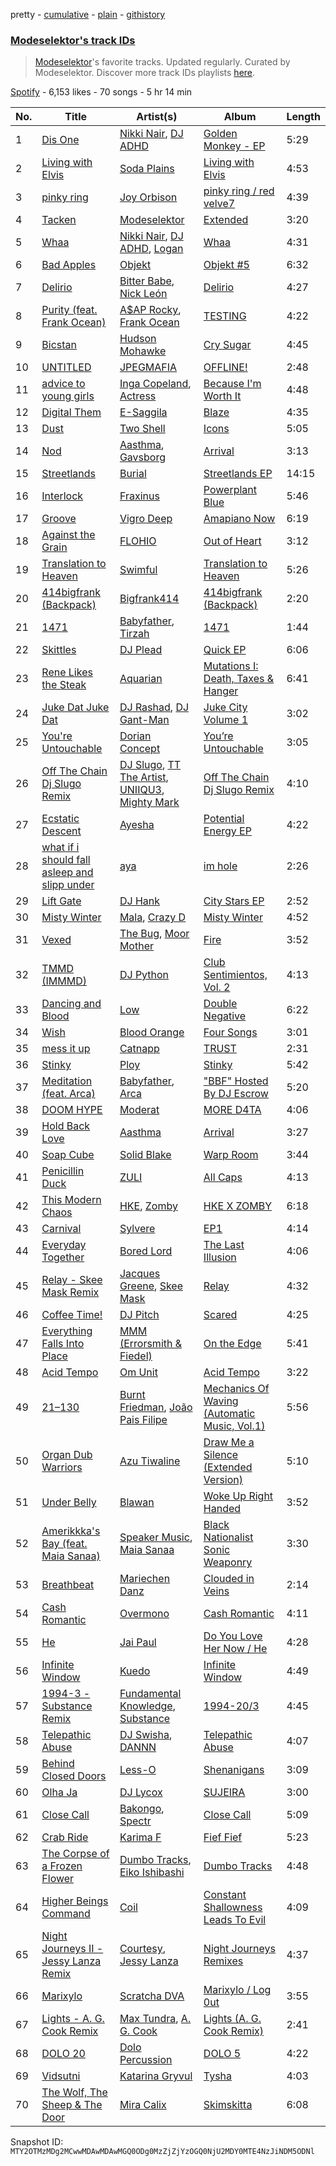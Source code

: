 pretty - [cumulative](/playlists/cumulative/37i9dQZF1DWXl7Y0piXYnl.md) - [plain](/playlists/plain/37i9dQZF1DWXl7Y0piXYnl) - [githistory](https://github.githistory.xyz/mackorone/spotify-playlist-archive/blob/main/playlists/plain/37i9dQZF1DWXl7Y0piXYnl)

### [Modeselektor's track IDs](https://open.spotify.com/playlist/37i9dQZF1DWXl7Y0piXYnl)

> <a href="spotify:artist:2jYMYP2SVifgmzNRQJx3SJ">Modeselektor</a>'s favorite tracks\. Updated regularly\. Curated by Modeselektor\. Discover more track IDs playlists <a href="spotify:genre:track\_id">here</a>.

[Spotify](https://open.spotify.com/user/spotify) - 6,153 likes - 70 songs - 5 hr 14 min

| No. | Title | Artist(s) | Album | Length |
|---|---|---|---|---|
| 1 | [Dis One](https://open.spotify.com/track/33VmiG89aDELtm0R7zTTJy) | [Nikki Nair](https://open.spotify.com/artist/27JCep1zDO3K8GY50trDo6), [DJ ADHD](https://open.spotify.com/artist/7hOtK8fa4BkYO3CvLMpZCo) | [Golden Monkey \- EP](https://open.spotify.com/album/05qhU8ch8mi4MpCV5NcGuN) | 5:29 |
| 2 | [Living with Elvis](https://open.spotify.com/track/7MpULkHDYWlmNpogc6RHmp) | [Soda Plains](https://open.spotify.com/artist/5HhWwA2scJlT05BYYtZk9w) | [Living with Elvis](https://open.spotify.com/album/3l0UiGPKsX8bqf136NtFeZ) | 4:53 |
| 3 | [pinky ring](https://open.spotify.com/track/6ujwcSNqTkQBwR8sJUABaZ) | [Joy Orbison](https://open.spotify.com/artist/0aIpJqqTLf683ojWREc5lg) | [pinky ring / red velve7](https://open.spotify.com/album/1vlLqZ0bH500wKz2TRKNIQ) | 4:39 |
| 4 | [Tacken](https://open.spotify.com/track/6XMQh62uwtY3gcxi5NiY2k) | [Modeselektor](https://open.spotify.com/artist/2jYMYP2SVifgmzNRQJx3SJ) | [Extended](https://open.spotify.com/album/3wYpn2JP8z3VqlzyIwiGHC) | 3:20 |
| 5 | [Whaa](https://open.spotify.com/track/7dqCouXOxmOJbA0M1Em37N) | [Nikki Nair](https://open.spotify.com/artist/27JCep1zDO3K8GY50trDo6), [DJ ADHD](https://open.spotify.com/artist/7hOtK8fa4BkYO3CvLMpZCo), [Logan](https://open.spotify.com/artist/7uyQOsktLn9VjGJg5KO9Ek) | [Whaa](https://open.spotify.com/album/756jjoK8Aa3EYNkCcsoK22) | 4:31 |
| 6 | [Bad Apples](https://open.spotify.com/track/22CjVpcH29cyyXljhLAPew) | [Objekt](https://open.spotify.com/artist/44z1nVVXZE8d4njcQmQLWc) | [Objekt \#5](https://open.spotify.com/album/7g6AaylaH6MMPVYfX8QWqj) | 6:32 |
| 7 | [Delirio](https://open.spotify.com/track/6s3dcu8YI2WXvNIbxNvhsI) | [Bitter Babe](https://open.spotify.com/artist/59wTkFdKKx7y6z4PFfRGhW), [Nick León](https://open.spotify.com/artist/3qOGTt4eTeEkCn3efhAGu2) | [Delirio](https://open.spotify.com/album/5omKkUB5uhvSiiiyQQJiKM) | 4:27 |
| 8 | [Purity \(feat\. Frank Ocean\)](https://open.spotify.com/track/2MF4HtZHBoUliOi9nOAbS0) | [A$AP Rocky](https://open.spotify.com/artist/13ubrt8QOOCPljQ2FL1Kca), [Frank Ocean](https://open.spotify.com/artist/2h93pZq0e7k5yf4dywlkpM) | [TESTING](https://open.spotify.com/album/3MATDdrpHmQCmuOcozZjDa) | 4:22 |
| 9 | [Bicstan](https://open.spotify.com/track/0ijKkR37HK5zOX2hm5bOqv) | [Hudson Mohawke](https://open.spotify.com/artist/6olWbKW2VLhFCHfOi0iEDb) | [Cry Sugar](https://open.spotify.com/album/5YoNp5U9MsUvXsTWhVhEFU) | 4:45 |
| 10 | [UNTITLED](https://open.spotify.com/track/5bYFQquNKlqHPRX5gRHLOT) | [JPEGMAFIA](https://open.spotify.com/artist/6yJ6QQ3Y5l0s0tn7b0arrO) | [OFFLINE!](https://open.spotify.com/album/5k1geNqLd4yHzyg5L6XF2z) | 2:48 |
| 11 | [advice to young girls](https://open.spotify.com/track/0ZPXrHESylcoCCy463k7YP) | [Inga Copeland](https://open.spotify.com/artist/1ZdoULgEhBXOV2g3j3Zhhi), [Actress](https://open.spotify.com/artist/3bg5rmICvmA8dmYVAdKGYH) | [Because I'm Worth It](https://open.spotify.com/album/7arCHJ8lpH2X3YpeEAmJxS) | 4:48 |
| 12 | [Digital Them](https://open.spotify.com/track/6pbMw79R8vAMYvOrAuCuJ9) | [E\-Saggila](https://open.spotify.com/artist/2TGknI5Y6WbbxgvzVodku6) | [Blaze](https://open.spotify.com/album/5imr4nLw9J2Pbt0G4eXZYD) | 4:35 |
| 13 | [Dust](https://open.spotify.com/track/5Go4qXmqUAypKZKCI3ynck) | [Two Shell](https://open.spotify.com/artist/4mcHKwboFDmpDBQ4fiOrf3) | [Icons](https://open.spotify.com/album/5sJJC4UoKTfJaW0jO6YYCG) | 5:05 |
| 14 | [Nod](https://open.spotify.com/track/50idoMHV9SVVe5CFIKBnWr) | [Aasthma](https://open.spotify.com/artist/0oWDC2Rq9mbNIzMxoRpdoc), [Gavsborg](https://open.spotify.com/artist/1pJjT9XxNky39USV1eAHhN) | [Arrival](https://open.spotify.com/album/5WNzuEnFYu55NoA2VmRN1e) | 3:13 |
| 15 | [Streetlands](https://open.spotify.com/track/3G3wD7ovEtCLcrljv6IYRd) | [Burial](https://open.spotify.com/artist/0uCCBpmg6MrPb1KY2msceF) | [Streetlands EP](https://open.spotify.com/album/5ahm26Lxj4lpSs6Cd5IhUe) | 14:15 |
| 16 | [Interlock](https://open.spotify.com/track/5rO4SLcRMIA4qVRGSjes1e) | [Fraxinus](https://open.spotify.com/artist/5d0OxGSqpm65ffCbEugA9y) | [Powerplant Blue](https://open.spotify.com/album/1DtaayLkVUDBdxboteogfU) | 5:46 |
| 17 | [Groove](https://open.spotify.com/track/6aQWAtgTQsnNKRTVyG54ST) | [Vigro Deep](https://open.spotify.com/artist/2mF7ygWz9oyJ3L6ZPWlZVH) | [Amapiano Now](https://open.spotify.com/album/4utVlAAihkM0AmxX0pddst) | 6:19 |
| 18 | [Against the Grain](https://open.spotify.com/track/1lwY20WrWMiK85nj50Z6iO) | [FLOHIO](https://open.spotify.com/artist/7qffELscxpltKCso3ByH67) | [Out of Heart](https://open.spotify.com/album/4Qq7OS4FiIXkwyFaFUiJxW) | 3:12 |
| 19 | [Translation to Heaven](https://open.spotify.com/track/1zv7nMIgMYZoBjOpurzDK9) | [Swimful](https://open.spotify.com/artist/5p2jjfukXGV71EKxpvG4nB) | [Translation to Heaven](https://open.spotify.com/album/5IAiKs09l4DvJdTlG07oba) | 5:26 |
| 20 | [414bigfrank \(Backpack\)](https://open.spotify.com/track/1dK4M8URG1hNYngU6NqVJa) | [Bigfrank414](https://open.spotify.com/artist/2RuSqEMFINuuZSVH4hr0vp) | [414bigfrank \(Backpack\)](https://open.spotify.com/album/2GaAZT80RlURjoemrByihl) | 2:20 |
| 21 | [1471](https://open.spotify.com/track/1BVo3CqGJO3YMNeoK5Ihye) | [Babyfather](https://open.spotify.com/artist/3DmDJOQgrwlq8MxXGLeFvA), [Tirzah](https://open.spotify.com/artist/6f5lOlSFJw9K79gaNnmWAd) | [1471](https://open.spotify.com/album/6aazGhy1unBHW4nPE6uHlN) | 1:44 |
| 22 | [Skittles](https://open.spotify.com/track/1SsbkXdk7SodHubBSeApSw) | [DJ Plead](https://open.spotify.com/artist/3srk7xv520Ls9D09QMpEJg) | [Quick EP](https://open.spotify.com/album/3CUx8j4SgUTrS3CE9dudyS) | 6:06 |
| 23 | [Rene Likes the Steak](https://open.spotify.com/track/1xnazYas0VlhuKOPkp5ChN) | [Aquarian](https://open.spotify.com/artist/5sr7enH1jsMhSe1LT0hSJ0) | [Mutations I: Death, Taxes & Hanger](https://open.spotify.com/album/5U2IrljnQtrNRWtarbA6vB) | 6:41 |
| 24 | [Juke Dat Juke Dat](https://open.spotify.com/track/1vrmAvc4WcVbDe1fmPRtUT) | [DJ Rashad](https://open.spotify.com/artist/4zGBj9dI63YIWmZkPl3o7V), [DJ Gant\-Man](https://open.spotify.com/artist/1V65K61WofX4cJDVLCocU8) | [Juke City Volume 1](https://open.spotify.com/album/2VcoFQbHgH7zJ3fdgwZd69) | 3:02 |
| 25 | [You're Untouchable](https://open.spotify.com/track/0btw2yljb0iwuJAkNwJttB) | [Dorian Concept](https://open.spotify.com/artist/2sriRQRt36DnfHtD68zZlj) | [You’re Untouchable](https://open.spotify.com/album/0pxFKq1nDXdYXFerM58DXQ) | 3:05 |
| 26 | [Off The Chain Dj Slugo Remix](https://open.spotify.com/track/0uuIGg17cKJ6HXkFku3wav) | [DJ Slugo](https://open.spotify.com/artist/1cdLR0Fz14MLkWY78hNTYT), [TT The Artist](https://open.spotify.com/artist/1T6Em6UJ7pSdgXw5V72YHr), [UNIIQU3](https://open.spotify.com/artist/5aR8qSaApKChlZvzB0Jfpx), [Mighty Mark](https://open.spotify.com/artist/1ZOrj4AfBAHarzErIezwhM) | [Off The Chain Dj Slugo Remix](https://open.spotify.com/album/5sB4QoZLW8kojpRy6Iuxu8) | 4:10 |
| 27 | [Ecstatic Descent](https://open.spotify.com/track/1fzfzbpFaqrUCIUl4JTf9N) | [Ayesha](https://open.spotify.com/artist/2nmIga6kAJM6a18mZqsE1U) | [Potential Energy EP](https://open.spotify.com/album/6K4gUl04NEkKWlXndYVpEa) | 4:22 |
| 28 | [what if i should fall asleep and slipp under](https://open.spotify.com/track/4DgCkBTgSXTs1zsvSwztaE) | [aya](https://open.spotify.com/artist/0NKaRcyqHnynkv7UMsOhEH) | [im hole](https://open.spotify.com/album/3o6dE7ccS1LCt5CBkwLV7T) | 2:26 |
| 29 | [Lift Gate](https://open.spotify.com/track/1hh0EZ3VwOxbHCPsUuHZ1Z) | [DJ Hank](https://open.spotify.com/artist/6RBKpqKMAPxkwvxmZ4oFGe) | [City Stars EP](https://open.spotify.com/album/6dpEnXIEkLqXo5EUAp7l02) | 2:52 |
| 30 | [Misty Winter](https://open.spotify.com/track/7r3BrzYsLmxLiMmlL3hx5u) | [Mala](https://open.spotify.com/artist/0QTEYauMG3DrAVPXCYMseu), [Crazy D](https://open.spotify.com/artist/0c07oVZL07jYpUOCk0I6Zh) | [Misty Winter](https://open.spotify.com/album/6mXscqvoSqI0lQUCEl8cAc) | 4:52 |
| 31 | [Vexed](https://open.spotify.com/track/5swPofqzzG0XZGCp8IokY9) | [The Bug](https://open.spotify.com/artist/213i4NKah1DX9q0FNiKsuw), [Moor Mother](https://open.spotify.com/artist/4kANxfLenUobb7t5fHSrgA) | [Fire](https://open.spotify.com/album/4deCZBfXA0NZxLHRYpItqw) | 3:52 |
| 32 | [TMMD \(IMMMD\)](https://open.spotify.com/track/4bTpWhufYEvdQhAgDBFUGC) | [DJ Python](https://open.spotify.com/artist/1LoZxxInSyuVFKSMAB4BPl) | [Club Sentimientos, Vol\. 2](https://open.spotify.com/album/1WqqVCRyfP39WZXLJyXSf5) | 4:13 |
| 33 | [Dancing and Blood](https://open.spotify.com/track/23r92m2ABmBYCjQ55hncxY) | [Low](https://open.spotify.com/artist/0wz0jO9anccPzH04N7FLBH) | [Double Negative](https://open.spotify.com/album/0fWKkkVCj14CllpjPLjU9P) | 6:22 |
| 34 | [Wish](https://open.spotify.com/track/545N3VnU7ZSBEUtdRGSUS9) | [Blood Orange](https://open.spotify.com/artist/6LEeAFiJF8OuPx747e1wxR) | [Four Songs](https://open.spotify.com/album/4hsC2oeoSkJiULLob8zM98) | 3:01 |
| 35 | [mess it up](https://open.spotify.com/track/4WBvIJCTmSg1IWoxw3Q78B) | [Catnapp](https://open.spotify.com/artist/2W47Nby5KFaS1pdUt7qmCU) | [TRUST](https://open.spotify.com/album/558F6R7m4TZSKYb4xnANuF) | 2:31 |
| 36 | [Stinky](https://open.spotify.com/track/4Q3KThNMzTk1Sa66vGOArJ) | [Ploy](https://open.spotify.com/artist/3mYbIK47UNTYkexhqoJOBN) | [Stinky](https://open.spotify.com/album/1KlnL0USOuaQdCOLQ4L9hY) | 5:42 |
| 37 | [Meditation \(feat\. Arca\)](https://open.spotify.com/track/4G2wDx4EztZCPNz4sVHOFF) | [Babyfather](https://open.spotify.com/artist/3DmDJOQgrwlq8MxXGLeFvA), [Arca](https://open.spotify.com/artist/4SQdUpG4f7UbkJG3cJ2Iyj) | ["BBF" Hosted By DJ Escrow](https://open.spotify.com/album/5cfMh4xCZIr5kZs5ryEpeS) | 5:20 |
| 38 | [DOOM HYPE](https://open.spotify.com/track/5imLtAtvD8FnYFqDh60QxQ) | [Moderat](https://open.spotify.com/artist/2exkZbmNqMKnT8LRWuxWgy) | [MORE D4TA](https://open.spotify.com/album/7coOKcB1fDcYvLG1OTv4Dz) | 4:06 |
| 39 | [Hold Back Love](https://open.spotify.com/track/5ehidRHI0uXVkWupwoXjjG) | [Aasthma](https://open.spotify.com/artist/0oWDC2Rq9mbNIzMxoRpdoc) | [Arrival](https://open.spotify.com/album/5WNzuEnFYu55NoA2VmRN1e) | 3:27 |
| 40 | [Soap Cube](https://open.spotify.com/track/12xikjelcZYCxUxT56EQs2) | [Solid Blake](https://open.spotify.com/artist/7HUuzFIFu1CIESXaklBXyo) | [Warp Room](https://open.spotify.com/album/6aV86khpGOFDAvJwitOGwM) | 3:44 |
| 41 | [Penicillin Duck](https://open.spotify.com/track/1g2x6EJ0mgmwgrfU0ockwr) | [ZULI](https://open.spotify.com/artist/5Kur13kkU4pOoNFAE8K0YF) | [All Caps](https://open.spotify.com/album/1sXHoAxzB4MG62AaSDPToo) | 4:13 |
| 42 | [This Modern Chaos](https://open.spotify.com/track/6Ndh6p8P7uXzC1mkFKQGwH) | [HKE](https://open.spotify.com/artist/7hRT5X8T2Dexcv7whFC804), [Zomby](https://open.spotify.com/artist/0e1hn6R8UCfLkpHINwAyXR) | [HKE X ZOMBY](https://open.spotify.com/album/2C3s1fknfhrFZrxpCsfbOc) | 6:18 |
| 43 | [Carnival](https://open.spotify.com/track/77Ig83tDR2ZAJIqal5F7yC) | [Sylvere](https://open.spotify.com/artist/6Uaezuj0rByRvQHRujnBcp) | [EP1](https://open.spotify.com/album/2qaz2A2g7Mt4xXos3bpKGI) | 4:14 |
| 44 | [Everyday Together](https://open.spotify.com/track/7l35ZnElEUYGxNas8nm70K) | [Bored Lord](https://open.spotify.com/artist/651d6TuQaZF6XaRONhiS2n) | [The Last Illusion](https://open.spotify.com/album/0rKy3fohrZCVezzJKoWwlq) | 4:06 |
| 45 | [Relay \- Skee Mask Remix](https://open.spotify.com/track/6gjZSzhvquIxLlGvU1BdS8) | [Jacques Greene](https://open.spotify.com/artist/0ygIgsjUzKivFgxgjQ9iV9), [Skee Mask](https://open.spotify.com/artist/2qwi0hBvI2GrbkurOnw3hZ) | [Relay](https://open.spotify.com/album/56EaBbe1nuA5GNfn8i68O5) | 4:32 |
| 46 | [Coffee Time!](https://open.spotify.com/track/4BxeHP8DMn616l32EkF3xj) | [DJ Pitch](https://open.spotify.com/artist/6gnPiTUdUPttmm5N8j7Rvy) | [Scared](https://open.spotify.com/album/7MDD5VtcGPg9Sm9rhDESPM) | 4:25 |
| 47 | [Everything Falls Into Place](https://open.spotify.com/track/5Jb5NfKOd5iEtEJE0h0jLz) | [MMM \(Errorsmith & Fiedel\)](https://open.spotify.com/artist/0vOdhUEjmrG3rAlJ3S96mf) | [On the Edge](https://open.spotify.com/album/1sEzTsgFdyVzYFe7Mknotx) | 5:41 |
| 48 | [Acid Tempo](https://open.spotify.com/track/3Rl5Oubs6rlbCh9Ujatl9t) | [Om Unit](https://open.spotify.com/artist/3rblB9Pm51uKd9uYPVPB7B) | [Acid Tempo](https://open.spotify.com/album/4kGyT2K162y9KWh95pLYc8) | 3:22 |
| 49 | [21–130](https://open.spotify.com/track/762oBYFWHuWpZoB38KWjZr) | [Burnt Friedman](https://open.spotify.com/artist/1Y6bd4Omy7dhr9Bfpc9s3E), [João Pais Filipe](https://open.spotify.com/artist/4lgq6ijTTW3Uoq3II0MBLF) | [Mechanics Of Waving \(Automatic Music, Vol.1\)](https://open.spotify.com/album/6ZrjMKFivseM0ILhQvZ7ni) | 5:56 |
| 50 | [Organ Dub Warriors](https://open.spotify.com/track/4K6NxBmPm6KZmeZEuIOreM) | [Azu Tiwaline](https://open.spotify.com/artist/0HZwEDqo4wYPQIGacES3mB) | [Draw Me a Silence \(Extended Version\)](https://open.spotify.com/album/3yEiqOlQUT7zB19SSYgGZu) | 5:10 |
| 51 | [Under Belly](https://open.spotify.com/track/29EqYPuLdMrl6sQwq4nh2X) | [Blawan](https://open.spotify.com/artist/64kN9EkSTHYhda2FupL0KI) | [Woke Up Right Handed](https://open.spotify.com/album/6aK9NotwcbuNOwn6i6aUdH) | 3:52 |
| 52 | [Amerikkka's Bay \(feat\. Maia Sanaa\)](https://open.spotify.com/track/3IeGR3gYeC9e2gUI67hfKj) | [Speaker Music](https://open.spotify.com/artist/1H0aWZUg7aOHQmo5h09xso), [Maia Sanaa](https://open.spotify.com/artist/5W1Cb348eivlimtx0dsZGF) | [Black Nationalist Sonic Weaponry](https://open.spotify.com/album/3c4jtGxNjyqXQIadKIyI8R) | 3:30 |
| 53 | [Breathbeat](https://open.spotify.com/track/2bxTOjTmsKv2qfIdaZm13M) | [Mariechen Danz](https://open.spotify.com/artist/7g0VCl7rAOnjkmPsPhflid) | [Clouded in Veins](https://open.spotify.com/album/5UiUXErRDPklpDLDGnMoV3) | 2:14 |
| 54 | [Cash Romantic](https://open.spotify.com/track/7ohB7weILWUB5w5iHcpaQG) | [Overmono](https://open.spotify.com/artist/01PnN11ovfen6xUOHfNpn3) | [Cash Romantic](https://open.spotify.com/album/3HfF5JwfEDokXfW3NvY7Cs) | 4:11 |
| 55 | [He](https://open.spotify.com/track/3sV8Y8weWHxBbDa4rGGL9a) | [Jai Paul](https://open.spotify.com/artist/53wZLCnhshZKDRs3uopFBc) | [Do You Love Her Now / He](https://open.spotify.com/album/5mpECz4TMWAEkAUSp7FIUO) | 4:28 |
| 56 | [Infinite Window](https://open.spotify.com/track/2EqeGPRUCz1sFz7etlN21Y) | [Kuedo](https://open.spotify.com/artist/1SYQUJukd40ps4z6RT77rC) | [Infinite Window](https://open.spotify.com/album/7nUDFp7PYZGbXD6FFkhKB2) | 4:49 |
| 57 | [1994\-3 \- Substance Remix](https://open.spotify.com/track/7qu5rZJSBRtXlSM5LOJUBh) | [Fundamental Knowledge](https://open.spotify.com/artist/24ePLr1kFCBUa6domV6ogS), [Substance](https://open.spotify.com/artist/2OhRlg8iJc0v8XeRiXRr4H) | [1994\-20/3](https://open.spotify.com/album/01PuoiVCrazF3h4n2gcSq6) | 4:45 |
| 58 | [Telepathic Abuse](https://open.spotify.com/track/0cv35nHGvz3XcCCYY0Vnme) | [DJ Swisha](https://open.spotify.com/artist/3rnWXUmpJQJzzP3TIoqp8H), [DANNN](https://open.spotify.com/artist/57AjAsEr22xkpRJa6XOPcT) | [Telepathic Abuse](https://open.spotify.com/album/0gK4e43yD6C7lXcujdUfip) | 4:07 |
| 59 | [Behind Closed Doors](https://open.spotify.com/track/0T1HIrp2Y8akLW4IsoNV5G) | [Less\-O](https://open.spotify.com/artist/1EdiDxp9Yx76lRNzqM45FO) | [Shenanigans](https://open.spotify.com/album/0xo3h16YVXIu2gTb1kfKe9) | 3:09 |
| 60 | [Olha Ja](https://open.spotify.com/track/0ya0bggTksQ6reU4JZxz6k) | [DJ Lycox](https://open.spotify.com/artist/6HPUbM6BB61jpGbYOYMQ9C) | [SUJEIRA](https://open.spotify.com/album/6r2anSKGq1NfcFXQxRVPFV) | 3:00 |
| 61 | [Close Call](https://open.spotify.com/track/47TYels9yNyhcVTLfypPz9) | [Bakongo](https://open.spotify.com/artist/4FmchdtAj76UxQiNOjCgMo), [Spectr](https://open.spotify.com/artist/1pQBPMOeVPKEclryZMzHaz) | [Close Call](https://open.spotify.com/album/61B6UkQACI73CR484Hwoq4) | 5:09 |
| 62 | [Crab Ride](https://open.spotify.com/track/6Ume6jodiuUsMOtbHVeotc) | [Karima F](https://open.spotify.com/artist/0t8fdNcHd9rP9mqzv83RLg) | [Fief Fief](https://open.spotify.com/album/2UPkjxDxd5A90UNsd98vlw) | 5:23 |
| 63 | [The Corpse of a Frozen Flower](https://open.spotify.com/track/2yOadTm41F4Mz0npgZxYhe) | [Dumbo Tracks](https://open.spotify.com/artist/3qfR6VhvpEf7VWvpaGqnd5), [Eiko Ishibashi](https://open.spotify.com/artist/0E2zPwLuNlSFdSI5wmqox7) | [Dumbo Tracks](https://open.spotify.com/album/6mfMYLIC1CK7tz05h3kUDV) | 4:48 |
| 64 | [Higher Beings Command](https://open.spotify.com/track/73DQSx8VuHiWQl3zuG5M4E) | [Coil](https://open.spotify.com/artist/37KB5e6cGsN1AQAB9Omm1U) | [Constant Shallowness Leads To Evil](https://open.spotify.com/album/0wKFOCEDjdmkgsiOe06zBS) | 4:09 |
| 65 | [Night Journeys II \- Jessy Lanza Remix](https://open.spotify.com/track/60VjArH5XWBvpahor9I7RF) | [Courtesy](https://open.spotify.com/artist/0osYTSrOpW6YESEC1lClwN), [Jessy Lanza](https://open.spotify.com/artist/4b99uGDv75xD1n2QHuPRDN) | [Night Journeys Remixes](https://open.spotify.com/album/6evedkkGMc4VTjdL5CROVz) | 4:37 |
| 66 | [Marixylo](https://open.spotify.com/track/6hCpieIoM2tBlpn8JBBvUJ) | [Scratcha DVA](https://open.spotify.com/artist/4RsQj1228RD7TFtUGCKRg7) | [Marixylo / Log 0ut](https://open.spotify.com/album/1RVJiWQ10iL6LdIwSwqCyI) | 3:55 |
| 67 | [Lights \- A\. G\. Cook Remix](https://open.spotify.com/track/5lZjuVUB34aCKhhdZLA9C2) | [Max Tundra](https://open.spotify.com/artist/08DpSTsNFBf1PxTm9lwpXb), [A\. G\. Cook](https://open.spotify.com/artist/335TWGWGFan4vaacJzSiU8) | [Lights \(A\. G\. Cook Remix\)](https://open.spotify.com/album/0EQRviEK9W0ctBjGw5Li3S) | 2:41 |
| 68 | [DOLO 20](https://open.spotify.com/track/6HDGvWWRuVroFCyhuIp5b3) | [Dolo Percussion](https://open.spotify.com/artist/5FqcBM8zqtOBgofGNm2Ij9) | [DOLO 5](https://open.spotify.com/album/3Fxr8l876K9G5PKslxDEy5) | 4:22 |
| 69 | [Vidsutni](https://open.spotify.com/track/08mYpNREJeflSGbZ3MYxXB) | [Katarina Gryvul](https://open.spotify.com/artist/60g5BHTwPOOmWMuyRc245e) | [Tysha](https://open.spotify.com/album/4Gm3ffKcdtdlTIImLFaVVX) | 4:03 |
| 70 | [The Wolf, The Sheep & The Door](https://open.spotify.com/track/6tKC4JNF0dhp9m2zRJRhLp) | [Mira Calix](https://open.spotify.com/artist/7yop5VpIW8Wv2l8ReGzbSq) | [Skimskitta](https://open.spotify.com/album/5kACGQbTuUZZyNHl87iK4p) | 6:08 |

Snapshot ID: `MTY2OTMzMDg2MCwwMDAwMDAwMGQ0ODg0MzZjZjYzOGQ0NjU2MDY0MTE4NzJiNDM5ODNl`

